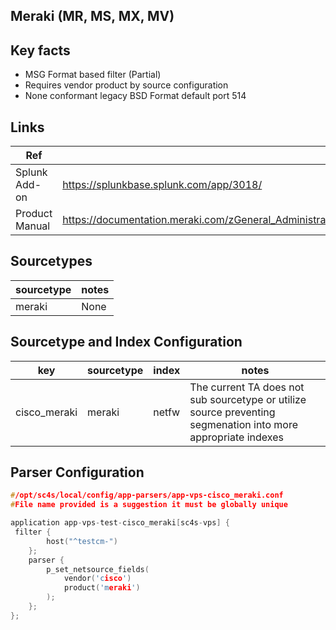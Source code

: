 ## Meraki (MR, MS, MX, MV)

## Key facts

* MSG Format based filter (Partial)
* Requires vendor product by source configuration
* None conformant legacy BSD Format default port 514

## Links

| Ref            | Link                                                                                                    |
|----------------|---------------------------------------------------------------------------------------------------------|
| Splunk Add-on  | <https://splunkbase.splunk.com/app/3018/>                                                                 |
| Product Manual | <https://documentation.meraki.com/zGeneral_Administration/Monitoring_and_Reporting/Syslog_Server_Overview_and_Configuration> |

## Sourcetypes

| sourcetype     | notes                                                                                                   |
|----------------|---------------------------------------------------------------------------------------------------------|
| meraki     | None                                                                                                    |

## Sourcetype and Index Configuration

| key            | sourcetype     | index          | notes          |
|----------------|----------------|----------------|----------------|
| cisco_meraki     | meraki    | netfw          | The current TA does not sub sourcetype or utilize source preventing segmenation into more appropriate indexes |

## Parser Configuration

```c
#/opt/sc4s/local/config/app-parsers/app-vps-cisco_meraki.conf
#File name provided is a suggestion it must be globally unique

application app-vps-test-cisco_meraki[sc4s-vps] {
 filter { 
        host("^testcm-")
    }; 
    parser { 
        p_set_netsource_fields(
            vendor('cisco')
            product('meraki')
        ); 
    };   
};
```
